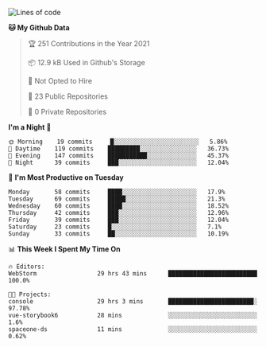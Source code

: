 
<!--START_SECTION:waka-->
![Lines of code](https://img.shields.io/badge/From%20Hello%20World%20I%27ve%20Written-2.0%20million%20lines%20of%20code-blue)

**🐱 My Github Data** 

> 🏆 251 Contributions in the Year 2021
 > 
> 📦 12.9 kB Used in Github's Storage 
 > 
> 🚫 Not Opted to Hire
 > 
> 📜 23 Public Repositories 
 > 
> 🔑 0 Private Repositories  
 > 
**I'm a Night 🦉** 

```text
🌞 Morning    19 commits     █░░░░░░░░░░░░░░░░░░░░░░░░   5.86% 
🌆 Daytime    119 commits    █████████░░░░░░░░░░░░░░░░   36.73% 
🌃 Evening    147 commits    ███████████░░░░░░░░░░░░░░   45.37% 
🌙 Night      39 commits     ███░░░░░░░░░░░░░░░░░░░░░░   12.04%

```
📅 **I'm Most Productive on Tuesday** 

```text
Monday       58 commits     ████░░░░░░░░░░░░░░░░░░░░░   17.9% 
Tuesday      69 commits     █████░░░░░░░░░░░░░░░░░░░░   21.3% 
Wednesday    60 commits     ████░░░░░░░░░░░░░░░░░░░░░   18.52% 
Thursday     42 commits     ███░░░░░░░░░░░░░░░░░░░░░░   12.96% 
Friday       39 commits     ███░░░░░░░░░░░░░░░░░░░░░░   12.04% 
Saturday     23 commits     █░░░░░░░░░░░░░░░░░░░░░░░░   7.1% 
Sunday       33 commits     ██░░░░░░░░░░░░░░░░░░░░░░░   10.19%

```


📊 **This Week I Spent My Time On** 

```text
🔥 Editors: 
WebStorm                 29 hrs 43 mins      █████████████████████████   100.0%

🐱‍💻 Projects: 
console                  29 hrs 3 mins       ████████████████████████░   97.78% 
vue-storybook6           28 mins             ░░░░░░░░░░░░░░░░░░░░░░░░░   1.6% 
spaceone-ds              11 mins             ░░░░░░░░░░░░░░░░░░░░░░░░░   0.62%

```


<!--END_SECTION:waka-->
